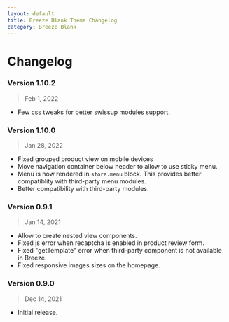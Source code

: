 ```yaml
---
layout: default
title: Breeze Blank Theme Changelog
category: Breeze Blank
---
```


# Changelog

### Version 1.10.2

> Feb 1, 2022

 -  Few css tweaks for better swissup modules support.

### Version 1.10.0

> Jan 28, 2022

 -  Fixed grouped product view on mobile devices
 -  Move navigation container below header to allow to use sticky menu.
 -  Menu is now rendered in `store.menu` block. This provides better compatiblity
    with third-party menu modules.
 -  Better compatibility with third-party modules.

### Version 0.9.1

> Jan 14, 2021

 -  Allow to create nested view components.
 -  Fixed js error when recaptcha is enabled in product review form.
 -  Fixed "getTemplate" error when third-party component is not available in Breeze.
 -  Fixed responsive images sizes on the homepage.

### Version 0.9.0

> Dec 14, 2021

 -  Initial release.
